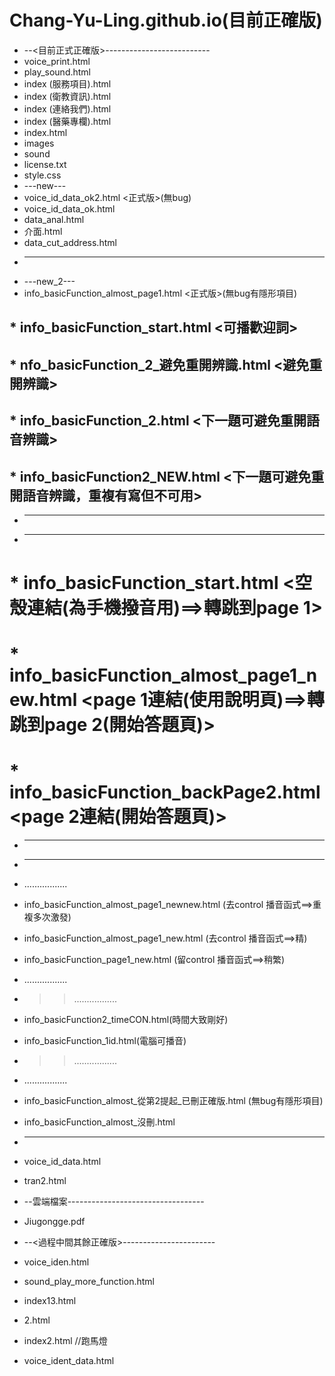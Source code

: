# Chang-Yu-Ling.github.io(目前正確版)
* --<目前正式正確版>--------------------------
* voice_print.html
* play_sound.html
* index (服務項目).html
* index (衛教資訊).html
* index (連絡我們).html
* index (醫藥專欄).html
* index.html
* images
* sound
* license.txt
* style.css
* ---new---
* voice_id_data_ok2.html   <正式版>(無bug)
* voice_id_data_ok.html         
* data_anal.html
* 介面.html
* data_cut_address.html
* ----------
* ---new_2---
* info_basicFunction_almost_page1.html   <正式版>(無bug有隱形項目)
## * info_basicFunction_start.html   <可播歡迎詞>
## * nfo_basicFunction_2_避免重開辨識.html  <避免重開辨識>
## * info_basicFunction_2.html <下一題可避免重開語音辨識>
## * info_basicFunction2_NEW.html <下一題可避免重開語音辨識，重複有寫但不可用>
* ----------
* ----------
# * info_basicFunction_start.html  <空殼連結(為手機撥音用)==>轉跳到page 1>
# * info_basicFunction_almost_page1_new.html  <page 1連結(使用說明頁)==>轉跳到page 2(開始答題頁)>
# * info_basicFunction_backPage2.html  <page 2連結(開始答題頁)>
* ----------
* ----------
* .................
* info_basicFunction_almost_page1_newnew.html (去control 播音函式==>重複多次激發)
* info_basicFunction_almost_page1_new.html    (去control 播音函式==>精)
* info_basicFunction_page1_new.html           (留control 播音函式==>稍繁)
* .................
* >>.................
* info_basicFunction2_timeCON.html(時間大致剛好)
* info_basicFunction_1id.html(電腦可播音)
* >>.................
* .................
* info_basicFunction_almost_從第2提起_已刪正確版.html  (無bug有隱形項目)       
* info_basicFunction_almost_沒刪.html
* ----------
* voice_id_data.html
* tran2.html

* --雲端檔案----------------------------------
* Jiugongge.pdf
* --<過程中間其餘正確版>-----------------------
* voice_iden.html
* sound_play_more_function.html
* index13.html
* 2.html
* index2.html  //跑馬燈
* voice_ident_data.html
